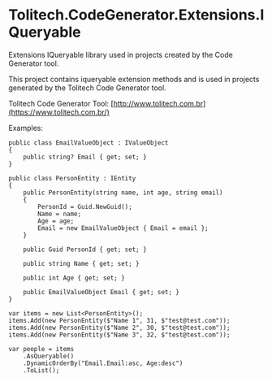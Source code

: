 # Tolitech.CodeGenerator.Extensions.IQueryable
Extensions IQueryable library used in projects created by the Code Generator tool. 

This project contains iqueryable extension methods and is used in projects generated by the Tolitech Code Generator tool. 

Tolitech Code Generator Tool: [http://www.tolitech.com.br](https://www.tolitech.com.br/)

Examples:

```
public class EmailValueObject : IValueObject
{
    public string? Email { get; set; }
}
```

```
public class PersonEntity : IEntity
{
    public PersonEntity(string name, int age, string email)
    {
        PersonId = Guid.NewGuid();
        Name = name;
        Age = age;
        Email = new EmailValueObject { Email = email };
    }

    public Guid PersonId { get; set; }

    public string Name { get; set; }

    public int Age { get; set; }

    public EmailValueObject Email { get; set; }
}
```

```
var items = new List<PersonEntity>();
items.Add(new PersonEntity($"Name 1", 31, $"test@test.com"));
items.Add(new PersonEntity($"Name 2", 30, $"test@test.com"));
items.Add(new PersonEntity($"Name 3", 32, $"test@test.com"));

var people = items
    .AsQueryable()
    .DynamicOrderBy("Email.Email:asc, Age:desc")
    .ToList();
```